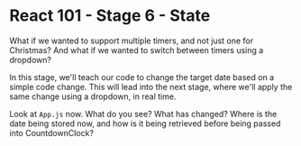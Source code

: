 # React 101 - Stage 6 - State

What if we wanted to support multiple timers, and not just one for Christmas? And what if we wanted to switch between timers using a dropdown?

In this stage, we'll teach our code to change the target date based on a simple code change. This will lead into the next stage, where we'll apply the same change using a dropdown, in real time.

Look at `App.js` now. What do you see? What has changed? Where is the date being stored now, and how is it being retrieved before being passed into CountdownClock?
